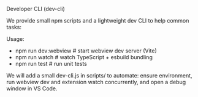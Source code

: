 Developer CLI (dev-cli)

We provide small npm scripts and a lightweight dev CLI to help common tasks:

Usage:

- npm run dev:webview # start webview dev server (Vite)
- npm run watch # watch TypeScript + esbuild bundling
- npm run test # run unit tests

We will add a small dev-cli.js in scripts/ to automate: ensure environment, run webview dev and extension watch concurrently, and open a debug window in VS Code.
